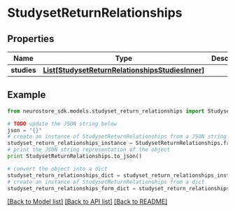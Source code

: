 # StudysetReturnRelationships


## Properties
Name | Type | Description | Notes
------------ | ------------- | ------------- | -------------
**studies** | [**List[StudysetReturnRelationshipsStudiesInner]**](StudysetReturnRelationshipsStudiesInner.md) |  | [optional] 

## Example

```python
from neurostore_sdk.models.studyset_return_relationships import StudysetReturnRelationships

# TODO update the JSON string below
json = "{}"
# create an instance of StudysetReturnRelationships from a JSON string
studyset_return_relationships_instance = StudysetReturnRelationships.from_json(json)
# print the JSON string representation of the object
print StudysetReturnRelationships.to_json()

# convert the object into a dict
studyset_return_relationships_dict = studyset_return_relationships_instance.to_dict()
# create an instance of StudysetReturnRelationships from a dict
studyset_return_relationships_form_dict = studyset_return_relationships.from_dict(studyset_return_relationships_dict)
```
[[Back to Model list]](../README.md#documentation-for-models) [[Back to API list]](../README.md#documentation-for-api-endpoints) [[Back to README]](../README.md)


